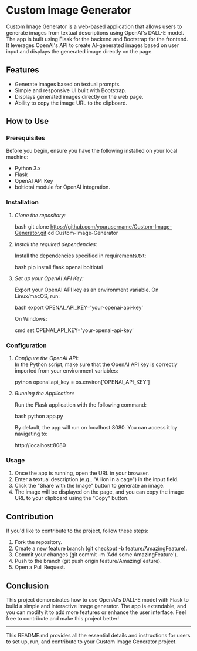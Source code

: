 # Custom Image Generator

Custom Image Generator is a web-based application that allows users to generate images from textual descriptions using OpenAI's DALL-E model. The app is built using Flask for the backend and Bootstrap for the frontend. It leverages OpenAI's API to create AI-generated images based on user input and displays the generated image directly on the page.

## Features

- Generate images based on textual prompts.
- Simple and responsive UI built with Bootstrap.
- Displays generated images directly on the web page.
- Ability to copy the image URL to the clipboard.

## How to Use

### Prerequisites

Before you begin, ensure you have the following installed on your local machine:

- Python 3.x
- Flask
- OpenAI API Key
- boltiotai module for OpenAI integration.

### Installation

1. *Clone the repository:*

   bash
   git clone https://github.com/yourusername/Custom-Image-Generator.git
   cd Custom-Image-Generator
   

2. *Install the required dependencies:*

   Install the dependencies specified in requirements.txt:

   bash
   pip install flask openai boltiotai
   

3. *Set up your OpenAI API Key:*

   Export your OpenAI API key as an environment variable. On Linux/macOS, run:

   bash
   export OPENAI_API_KEY='your-openai-api-key'
   

   On Windows:

   cmd
   set OPENAI_API_KEY='your-openai-api-key'
   

### Configuration

1. *Configure the OpenAI API*:  
   In the Python script, make sure that the OpenAI API key is correctly imported from your environment variables:

   python
   openai.api_key = os.environ['OPENAI_API_KEY']
   

2. *Running the Application:*

   Run the Flask application with the following command:

   bash
   python app.py
   

   By default, the app will run on localhost:8080. You can access it by navigating to:

   
   http://localhost:8080
   

### Usage

1. Once the app is running, open the URL in your browser.
2. Enter a textual description (e.g., "A lion in a cage") in the input field.
3. Click the "Share with the Image" button to generate an image.
4. The image will be displayed on the page, and you can copy the image URL to your clipboard using the "Copy" button.

## Contribution

If you'd like to contribute to the project, follow these steps:

1. Fork the repository.
2. Create a new feature branch (git checkout -b feature/AmazingFeature).
3. Commit your changes (git commit -m 'Add some AmazingFeature').
4. Push to the branch (git push origin feature/AmazingFeature).
5. Open a Pull Request.

## Conclusion

This project demonstrates how to use OpenAI's DALL-E model with Flask to build a simple and interactive image generator. The app is extendable, and you can modify it to add more features or enhance the user interface. Feel free to contribute and make this project better!

---

This README.md provides all the essential details and instructions for users to set up, run, and contribute to your Custom Image Generator project.

